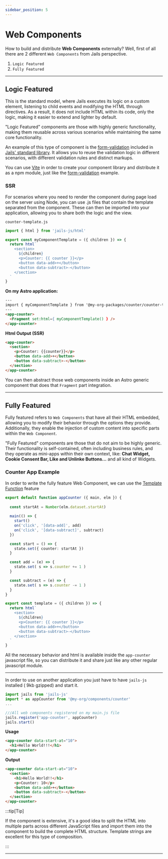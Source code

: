 ```yaml
---
sidebar_position: 5
---
```


# Web Components

How to build and distribute **Web Components** externally? Well, first of all there are 2 different `Web Components` from Jails perspective.
1. `Logic Featured`
2. `Fully Featured`

---


## Logic Featured
This is the standard model, where Jails executes its logic on a custom element, listening to child events and modifying the HTML through directives. As a result, it does not include HTML within its code, only the logic, making it easier to extend and lighter by default.

"Logic Featured" components are those with highly generic functionality, making them reusable across various scenarios while maintaining the same core functionality. 

An example of this type of component is the [form-validation](https://github.com/jails-org/Std/tree/main/form-validation) included in [Jails' standard library](https://github.com/jails-org/Std). It allows you to reuse the validation logic in different scenarios, with different validation rules and distinct markups.

You can use [Vite](https://vite.dev/) in order to create your component library and distribute it as a npm module, just like the [form-validation](https://github.com/jails-org/Std/tree/main/form-validation) example. 


### SSR

For scenarios where you need to render the component during page load on the server using Node, you can use .js files that contain the template separated from the component. These can then be imported into your application, allowing you to share both the logic and the view.

`counter-template.js`

```ts
import { html } from 'jails-js/html'

export const myComponentTemplate = ({ children }) => {
  return html` 
    <section>
      ${children}
      <p>Counter: {{ counter }}</p>
      <button data-add>+</button>
      <button data-subtract>-</button>
    </section>
  `
}
```

**On my Astro application:**

```html
---
import { myComponentTemplate } from '@my-org-packages/counter/counter-template'
---
<app-counter>
  <Fragment set:html={ myComponentTemplate() } />
</app-counter>
```

**Html Output (SSR)**

```html
<app-counter>
  <section>
    <p>Counter: {{counter}}</p>
    <button data-add>+</button>
    <button data-subtract>-</button>
  </section>
</app-counter>

```

You can then abstract those web components inside an Astro generic component that does that `Fragment` part integration.

---

## Fully Featured 
Fully featured refers to `Web Components` that have all their HTML embedded, allowing you to modify their behavior through the options they provide. Additionally, they enable the injection of custom content into specific parts within the `Web Component`.

"Fully Featured" components are those that do not aim to be highly generic. Their functionality is self-contained, often including business rules, and they operate as mini-apps within their own context, like: **Chat Widget, Cookie Consent Bar, Like and Unlinke Buttons...** and all kind of Widgets.


### Counter App Example
In order to write the fully feature Web Component, we can use the [Template Function](http://localhost:3000/about/docs/reference/components#template-function) feature


```ts
export default function appCounter ({ main, elm }) {
  
  const startAt = Number(elm.dataset.startAt)
 
  main(() => {
    start()
    on('click', '[data-add]', add)
    on('click', '[data-subtract]', subtract)
  })

  const start = () => {
    state.set({ counter: startAt })
  }

  const add = (e) => {
    state.set( s => s.counter += 1 )
  }

  const subtract = (e) => {
    state.set( s => s.counter -= 1 )
  }
}

export const template = ({ children }) => {
  return html` 
    <section>
      ${children}
      <p>Counter: {{ counter }}</p>
      <button data-add>+</button>
      <button data-subtract>-</button>
    </section>
  `
}

```

All the necessary behavior and html is available inside the `app-counter` javascript file, so you can distribute it and share just like any other regular javascript module.

---

In order to use on another application you just have to have `jails-js` installed ( 9kb gzipped) and start it.


```ts
import jails from 'jails-js'
import * as appCounter from '@my-org/components/counter'
... 

///All web components registered on my main.js file
jails.register('app-counter', appCounter)
jails.start()
```

**Usage**

```html
<app-counter data-start-at="10">
  <h1>Hello World!!!</h1>
</app-counter>
```

**Output**

```html
<app-counter data-start-at="10">
  <section>
    <h1>Hello World!!</h1>
    <p>Counter: 10</p>
    <button data-add>+</button>
    <button data-subtract>-</button>
  </section>
</app-counter>
```

:::tip[Tip]

If the component is extensive, it's a good idea to split the HTML into multiple parts across different JavaScript files and import them into the component to build the complete HTML structure. Template strings are excellent for this type of composition.

:::

---
